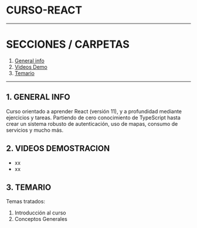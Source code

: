 # CURSO-REACT

---

# SECCIONES / CARPETAS

1. [ General info](#general-info)
2. [ Videos Demo](#videos-demo)
3. [ Temario](#temario)

---

## 1. GENERAL INFO

Curso orientado a aprender React (versión 11), y a profundidad mediante
ejercicios y tareas. Partiendo de cero conocimiento de TypeScript hasta crear un
sistema robusto de autenticación, uso de mapas, consumo de servicios y mucho
más.

## 2. VIDEOS DEMOSTRACION

- xx
- xx

## 3. TEMARIO

Temas tratados:

1. Introducción al curso
2. Conceptos Generales
